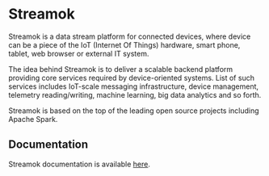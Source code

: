 # Streamok

Streamok is a data stream platform for connected devices, where device can be a piece of the IoT (Internet Of Things) hardware, smart phone, tablet, web browser or external IT system.

The idea behind Streamok is to deliver a scalable backend platform providing core services required by device-oriented systems. List of such services includes IoT-scale messaging infrastructure, device management, telemetry reading/writing, machine learning, big data analytics and so forth.

Streamok is based on the top of the leading open source projects including Apache Spark.

## Documentation

Streamok documentation is available [here](https://streamok.gitbooks.io/streamok/content).